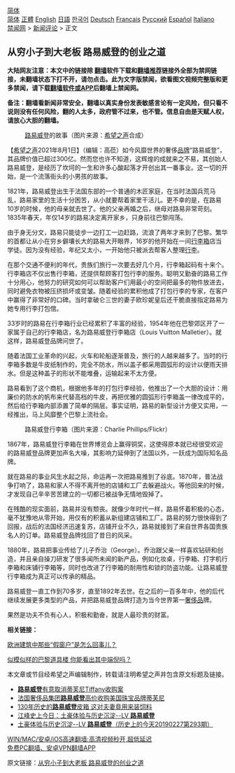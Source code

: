  <!-- 面包屑导航 --> <div class="breadcrumb"><!-- GTranslate: https://gtranslate.io/ -->  <div class="switcher notranslate">  <div class="selected">  <a href="#" onclick="return false;"> 简体</a>  </div>  <div class="option">  <a href="https://www.bannedbook.org" onclick="doGTranslate('zh-CN|zh-CN');jQuery('div.switcher div.selected a').html(jQuery(this).html());return false;" title="简体中文" class="nturl selected"> 简体</a>  <a href="https://www.bannedbook.org/zh-tw/" onclick="doGTranslate('zh-CN|zh-TW');jQuery('div.switcher div.selected a').html(jQuery(this).html());return false;" title="繁體中文" class="nturl"> 正體</a>  <a href="https://www.bannedbook.org/en/" onclick="doGTranslate('zh-CN|en');jQuery('div.switcher div.selected a').html(jQuery(this).html());return false;" title="English" class="nturl"> English</a>  <a href="https://www.bannedbook.org/ja/" onclick="doGTranslate('zh-CN|ja');jQuery('div.switcher div.selected a').html(jQuery(this).html());return false;" title="日本語" class="nturl"> 日語</a>  <a href="https://www.bannedbook.org/ko/" onclick="doGTranslate('zh-CN|ko');jQuery('div.switcher div.selected a').html(jQuery(this).html());return false;" title="한국어" class="nturl"> 한국어</a>  <a href="https://www.bannedbook.org/de/" onclick="doGTranslate('zh-CN|de');jQuery('div.switcher div.selected a').html(jQuery(this).html());return false;" title="Deutsch" class="nturl"> Deutsch</a>  <a href="https://www.bannedbook.org/fr/" onclick="doGTranslate('zh-CN|fr');jQuery('div.switcher div.selected a').html(jQuery(this).html());return false;" title="Français" class="nturl"> Français</a>  <a href="https://www.bannedbook.org/ru/" onclick="doGTranslate('zh-CN|ru');jQuery('div.switcher div.selected a').html(jQuery(this).html());return false;" title="Русский" class="nturl"> Русский</a>  <a href="https://www.bannedbook.org/es/" onclick="doGTranslate('zh-CN|es');jQuery('div.switcher div.selected a').html(jQuery(this).html());return false;" title="Español" class="nturl"> Español</a>  <a href="https://www.bannedbook.org/it/" onclick="doGTranslate('zh-CN|it');jQuery('div.switcher div.selected a').html(jQuery(this).html());return false;" title="Italiano" class="nturl"> Italiano</a>  </div>  </div>      <div class='breadcrumb-sub'><!-- Breadcrumb NavXT 6.3.0 --> <a href="https://www.bannedbook.org/" class="home">禁闻网</a> &gt; <a href="https://www.bannedbook.org/bnews/comments/" class="category">新闻评论</a> &gt; 正文</div></div><h2>从穷小子到大老板 路易威登的创业之道</h2> <p class="notice"><b>大陆网友注意：本文中的链接除 <a href="https://github.com/bannedbook/fanqiang" >翻墙</a>软件下载和<a href="https://github.com/killgcd/justmysocks/blob/master/README.md">翻墙推荐</a>链接外全部为禁网链接，未翻墙状态下打不开，请勿点击。此为文字版禁闻，欲看图文视频完整版和更多禁闻，请下载<a href="https://github.com/bannedbook/fanqiang">翻墙软件或APP</a>后翻墙上禁闻网。</p><p>备注：翻墙看新闻非常安全，翻墙以真实身份发表敏感言论有一定风险，但只看不说则没有任何风险，翻的人太多，政府管不过来，也不管。信息自由是天赋人权，请放心大胆的翻墙。</b></p>  <div class="entry"> <figure><figcaption><a href="https://www.bannedbook.org/bnews/tag/%E8%B7%AF%E6%98%93%E5%A8%81%E7%99%BB/" class="st_tag internal_tag" rel="tag" title="标签 路易威登 下的日志">路易威登</a>的故事（图片来源：<a href="https://www.bannedbook.org/bnews/tag/%e5%b8%8c%e6%9c%9b%e4%b9%8b%e5%a3%b0/" class="st_tag internal_tag" rel="tag" title="标签 希望之声 下的日志">希望之声</a>合成）</figcaption></figure> <p>【<span class='wp_keywordlink_affiliate'><a href="https://www.soundofhope.org" title="希望之声" target="_blank">希望之声</a></span>2021年8月1日】（编辑：高莅）如今风靡世界的奢侈<a href="https://www.bannedbook.org/bnews/tag/%E5%93%81%E7%89%8C/" class="st_tag internal_tag" rel="tag" title="标签 品牌 下的日志">品牌</a>“路易威登”，其品牌价值已超过300亿。然而您也许不知道，这辉煌的成就来之不易，其创始人路易威登，是经历了坎坷的一生和许多心酸起落才开创出其一番事业。这一切的开始，是一个流落街头的小男孩的故事。</p> <p>1821年，路易威登出生于法国东部的一个普通的木匠家庭，在当时法国兵荒马乱，路易家里的生活十分困苦，从小就要帮着家里干活儿。更不幸的是，在路易10岁的时候，他的母亲就去世了。他的父亲再婚之后，继母对路易非常苛刻。1835年春天，年仅14岁的路易决定离开家乡，只身前往巴黎闯荡。</p> <p>由于身无分文，路易只能徒步一边打工一边赶路，流浪了两年才来到了巴黎。繁华的首都让从小在穷乡僻壤长大的路易大开眼界，16岁的他开始在一间<a href="https://www.bannedbook.org/bnews/tag/%e8%a1%8c%e6%9d%8e%e7%ae%b1/" class="st_tag internal_tag" rel="tag" title="标签 行李箱 下的日志">行李箱</a>店当学徒。因为没有经验，年纪又太小，一开始他只被派去帮客人整理<a href="https://www.bannedbook.org/bnews/tag/%E8%A1%8C%E6%9D%8E/" class="st_tag internal_tag" rel="tag" title="标签 行李 下的日志">行李</a>。</p> <p>在那个交通不便利的年代，贵族们旅行一次要去好几个月，行李箱起码有十来个。行李箱店不仅出售行李箱，还提供帮顾客打包行李的服务。聪明又勤奋的路易工作十分用心，他努力的研究如何可以帮助客户们用最小的空间把最多的物件放进去，同时避免衣物被压挤损坏或变皱。随着经验的累积他成了打包行李的专家，在客户中赢得了非常好的口碑。当时拿破仑三世的妻子欧珍妮皇后还干脆直接指定路易为她专用行李打包倌。</p>  <p>33岁时的路易在行李箱行业已经累积了丰富的经验，1954年他在巴黎郊区开了一家属于自己的行李箱店，名为路易威登行李箱店（Louis Vuitton Malletier）。就这样，路易威登品牌问世了。</p> <p>随着法国工业革命的兴起，火车和轮船逐渐普及，旅行的人越来越多了。当时的行李箱多数是牛皮纸制作的，完全不防水，所以盖子都采用圆弧形的设计以便雨天排水。但是这种盖子的形状不能堆叠，运输起来不太方便。</p> <p>路易看到了这个商机，根据他多年的打包行李经验，他推出了一个大胆的设计：用廉价的防水的帆布来代替高档的牛皮，再把优雅的圆弧形行李箱盖一律改成平的，然后给行李箱内部添置了简单的隔层。事实证明，路易的新型设计方便又实用，一经推出，马上风靡整个巴黎上流社会。</p> <figure><figcaption>路易威登行李箱（图片来源：Charlie Phillips/Flickr）</figcaption></figure> <p>1867年，路易威登行李箱在世界博览会上赢得铜奖，这使得原本就已经很受欢迎的路易威登品牌更加声名大噪，其影响力延伸到了法国以外，一跃成为国际知名品牌。</p>  <p>就在路易的事业风生水起之际，命运再一次把路易推到了谷底。1870年，普法战争打响了，路易和家人不得不离开他的店铺和工厂去躲避战火。等他回来的时候，才发现自己辛辛苦苦建立的一切都已被战争无情地毁掉了。</p> <p>在残酷的现实面前，路易并没有颓丧。就像少年时代一样，路易怀着积极的心态，毫不犹豫地从零开始，用仅有的积蓄从新组建店铺和工厂。路易的努力很快得到了回报，战后的法国经济迅速复苏，店铺开业不久，路易就接到了来自世界各国贵族名人的订单。路易威登品牌找回了昔日的风采。</p> <p>1880年，路易把事业传给了儿子乔治（George）。乔治跟父亲一样喜欢钻研和创造，并且亲自操刀研发了很多闻所未闻的新产品，例如化妆桌，行李箱、打字机行李箱和床铺行李箱等，同时也改进了行李箱的耐用性和锁的防盗功能。让路易威登行李箱成为真正可以传承的精品。</p> <p>路易威登一直工作到70多岁，直至1892年去世。在之后的一百多年中，他的后代继续发展更多类型的产品，并把路易威登品牌打造为当今世界第一<a href="https://www.bannedbook.org/bnews/tag/%e5%a5%a2%e4%be%88%e5%93%81/" class="st_tag internal_tag" rel="tag" title="标签 奢侈品 下的日志">奢侈品</a>牌。</p>  <p>果然是功夫不负有心人，积极和勤奋，就是人最珍贵的财富。</p> <p><strong>相关链接：</strong></p> <p><a href="https://www.soundofhope.org/post/499214">欧洲建筑中那些“假窗户”是怎么回事儿？</a></p> <p><a href="https://www.soundofhope.org/post/520298">似模似样的巴黎道具楼 你能看出其中端倪吗？</a></p>  <p>本文章或节目经希望之声编辑制作，转载请注明希望之声并包含原文标题及链接。 </p> <ul class='op-related-articles' title='相关阅读'> <li><a href='https://www.bannedbook.org/bnews/worldnews/usa/20200910/1393817.html' target='_blank'><b>路易威登</b>有意取消蒂芙尼Tiffany收购案</a></li> <li><a href='https://www.bannedbook.org/bnews/worldnews/usa/20191125/1229684.html' target='_blank'>法国奢侈品集团<b>路易威登</b>高价收购美国珠宝品牌蒂芙尼</a></li> <li><a href='https://www.bannedbook.org/bnews/funmedia/20191104/1217516.html' target='_blank'>130年历史的<b>路易威登</b>皮箱 这对夫妻竟用来装饲料</a></li> <li><a href='https://www.bannedbook.org/bnews/lifebaike/20190227/1088230.html' target='_blank'>江峰史上今日：土豪体验与历史沉淀--LV <b>路易威登</b></a></li> <li><a href='https://www.bannedbook.org/bnews/cbnews/20190227/1088221.html' target='_blank'>土豪体验与历史沉淀--LV <b>路易威登</b>（历史上的今天20190227第293期）</a></li> </ul> <p class="texttj"> <a href="https://github.com/bannedbook/fanqiang/wiki/V2ray%E6%9C%BA%E5%9C%BA" target="_blank">WIN/MAC/安卓/iOS高速翻墙:高清视频秒开,超低延迟</a><br/> <a href="https://github.com/bannedbook/fanqiang/wiki/%E7%A6%81%E9%97%BB%E7%BD%91%E5%AE%89%E5%8D%93%E7%BF%BB%E5%A2%99%E6%96%B0%E9%97%BBAPP" target="_blank">免费PC翻墙、安卓VPN翻墙APP</a></p><p>原文链接：<a class="src_link"  href="https://www.soundofhope.org/post/528560" target="_blank">从穷小子到大老板 路易威登的创业之道</a></p><a name='sharetosocial'></a>  <div style="margin-bottom:5px;padding-bottom:5px;clear:both"> <div id="archive-pix-1" class="banner-ads"> <!-- AuctionX Display platform tag START --> <div id="26318x728x90x621x_ADSLOT2" clicktrack="%%CLICK_URL_ESC%%"></div> <!-- AuctionX Display platform tag END --> </div> <div id="archive-pix-2" class="banner-ads"> <!-- AuctionX Display platform tag START --> <div id="26315x300x250x621x_ADSLOT2" clicktrack="%%CLICK_URL_ESC%%"></div> <!-- AuctionX Display platform tag END --> </div> </div>  <div id="archive-pix-1" class="banner-ads"> <!-- AuctionX Display platform tag START --> <div id="26318x728x90x621x_ADSLOT3" clicktrack="%%CLICK_URL_ESC%%"></div> <!-- AuctionX Display platform tag END --> </div> </div><!--END ENTRY--> 